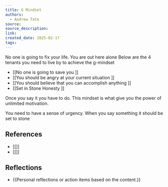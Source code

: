 ```yaml
---
title: G Mindset
authors:
  - Andrew Tate
source: 
source_description: 
link: 
created_date: 2025-02-17
tags:
---
```

No one is going to fix your life. You are out here alone
Below are the 4 tenants you need to live by to achieve the g-mindset
- [[No one is going to save you <PN>]]
- [[You should be angry at your current situation <PN>]]
- [[You should believe that you can accomplish anything <PN>]]
- [[Set in Stone Honesty <PN>]]

Once you say it you have to do. This mindset is what give you the power of unlimited motivation. 

You need to have a sense of urgency. When you say something it should be set to stone


## References 
- [[]] 
- [[]] 

## Reflections 
- {{Personal reflections or action items based on the content.}}